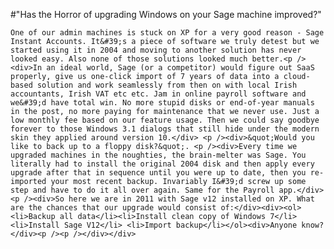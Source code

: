 #"Has the Horror of upgrading Windows on your Sage machine improved?"


    One of our admin machines is stuck on XP for a very good reason - Sage Instant Accounts. It&#39;s a piece of software we truly detest but we started using it in 2004 and moving to another solution has never looked easy. Also none of those solutions looked much better.<p /><div>In an ideal world, Sage (or a competitor) would figure out SaaS properly, give us one-click import of 7 years of data into a cloud-based solution and work seamlessly from then on with local Irish accountants, Irish VAT etc etc. Jam in online payroll software and we&#39;d have total win. No more stupid disks or end-of-year manuals in the post, no more paying for maintenance that we never use. Just a low monthly fee based on our feature usage. Then we could say goodbye forever to those Windows 3.1 dialogs that still hide under the modern skin they applied around version 10.</div> <p /><div>&quot;Would you like to back up to a floppy disk?&quot;. <p /><div>Every time we upgraded machines in the noughties, the brain-melter was Sage. You literally had to install the original 2004 disk and then apply every upgrade after that in sequence until you were up to date, then you re-imported your most recent backup. Invariably I&#39;d screw up some step and have to do it all over again. Same for the Payroll app.</div> <p /><div>So here we are in 2011 with Sage v12 installed on XP. What are the chances that our upgrade would consist of:</div><div><ol><li>Backup all data</li><li>Install clean copy of Windows 7</li><li>Install Sage V12</li> <li>Import backup</li></ol><div>Anyone know?</div><p /><p /></div></div>
  